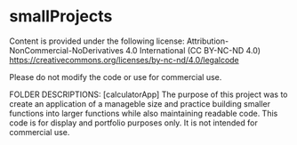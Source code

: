 # smallProjects

Content is provided under the following license:
Attribution-NonCommercial-NoDerivatives 4.0 International (CC BY-NC-ND 4.0)
https://creativecommons.org/licenses/by-nc-nd/4.0/legalcode

Please do not modify the code or use for commercial use.

FOLDER DESCRIPTIONS:
  [calculatorApp]
    The purpose of this project was to create an application of a manageble size and practice building smaller functions into larger functions
    while also maintaining readable code. This code is for display and portfolio purposes only. It is not intended for commercial use.
